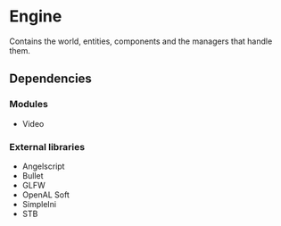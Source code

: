 # Engine
Contains the world, entities, components and the managers that handle them.

## Dependencies
### Modules
- Video

### External libraries
- Angelscript
- Bullet
- GLFW
- OpenAL Soft
- SimpleIni
- STB
